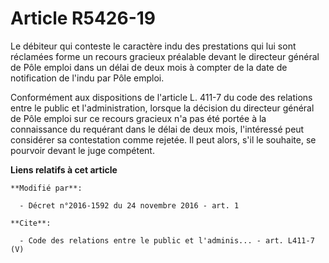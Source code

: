# Article R5426-19

Le débiteur qui conteste le caractère indu des prestations qui lui sont réclamées forme un recours gracieux préalable devant
le directeur général de Pôle emploi dans un délai de deux mois à compter de la date de notification de l'indu par Pôle
emploi. 

Conformément aux dispositions de l'article L. 411-7 du code des relations entre le public et l'administration, lorsque la
décision du directeur général de Pôle emploi sur ce recours gracieux n'a pas été portée à la connaissance du requérant dans
le délai de deux mois, l'intéressé peut considérer sa contestation comme rejetée. Il peut alors, s'il le souhaite, se
pourvoir devant le juge compétent.

**Liens relatifs à cet article**

	**Modifié par**:

	  - Décret n°2016-1592 du 24 novembre 2016 - art. 1

	**Cite**:

	  - Code des relations entre le public et l'adminis... - art. L411-7 (V)
